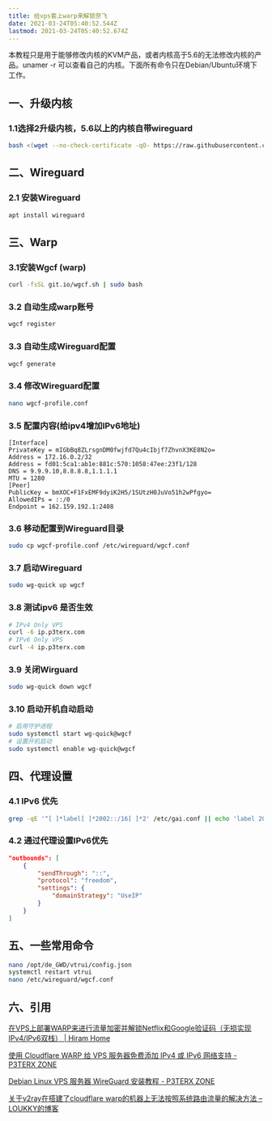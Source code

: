 ```yaml
---
title: 给vps套上warp来解锁奈飞
date: 2021-03-24T05:40:52.544Z
lastmod: 2021-03-24T05:40:52.674Z
---
```


本教程只是用于能够修改内核的KVM产品，或者内核高于5.6的无法修改内核的产品。unamer -r 可以查看自己的内核。下面所有命令只在Debian/Ubuntu环境下工作。

## 一、升级内核

### 1.1选择2升级内核，5.6以上的内核自带wireguard

```bash
bash <(wget --no-check-certificate -qO- https://raw.githubusercontent.com/jacyl4/de_GWD/main/server)
```

## 二、Wireguard

### 2.1 安装Wireguard
```bash
apt install wireguard
```

## 三、Warp

### 3.1安装Wgcf (warp)

```bash
curl -fsSL git.io/wgcf.sh | sudo bash
```

### 3.2 自动生成warp账号

```bash
wgcf register
```

### 3.3 自动生成Wireguard配置

```bash
wgcf generate
```

### 3.4 修改Wireguard配置

```bash
nano wgcf-profile.conf
```

### 3.5 配置内容(给ipv4增加IPv6地址)

```
[Interface]
PrivateKey = mIGbBq8ZLrsgnDM0fwjfd7Qu4cIbjf7ZhvnX3KE8N2o=
Address = 172.16.0.2/32
Address = fd01:5ca1:ab1e:881c:570:1058:47ee:23f1/128
DNS = 9.9.9.10,8.8.8.8,1.1.1.1
MTU = 1280
[Peer]
PublicKey = bmXOC+F1FxEMF9dyiK2H5/1SUtzH0JuVo51h2wPfgyo=
AllowedIPs = ::/0
Endpoint = 162.159.192.1:2408
```

### 3.6 移动配置到Wireguard目录

```bash
sudo cp wgcf-profile.conf /etc/wireguard/wgcf.conf
```

### 3.7 启动Wireguard

```bash
sudo wg-quick up wgcf
```

### 3.8 测试ipv6 是否生效

```bash
# IPv4 Only VPS
curl -6 ip.p3terx.com
# IPv6 Only VPS
curl -4 ip.p3terx.com
```

### 3.9 关闭Wirguard 

```bash
sudo wg-quick down wgcf
```

### 3.10 启动开机自动启动

```bash
# 启用守护进程
sudo systemctl start wg-quick@wgcf
# 设置开机启动
sudo systemctl enable wg-quick@wgcf
```

## 四、代理设置

### 4.1 IPv6 优先

```bash
grep -qE '^[ ]*label[ ]*2002::/16[ ]*2' /etc/gai.conf || echo 'label 2002::/16   2' | sudo tee -a /etc/gai.conf
```

### 4.2 通过代理设置IPv6优先

```json
"outbounds": [
    {
        "sendThrough": "::",
        "protocol": "freedom",
        "settings": {
            "domainStrategy": "UseIP"
        }
    }
]
```

## 五、一些常用命令

```bash
nano /opt/de_GWD/vtrui/config.json
systemctl restart vtrui
nano /etc/wireguard/wgcf.conf
```



## 六、引用

[在VPS上部署WARP来进行流量加密并解锁Netflix和Google验证码（无损实现IPv4/IPv6双栈） | Hiram Home](https://hiram.wang/cloudflare-wrap-vps/)

[使用 Cloudflare WARP 给 VPS 服务器免费添加 IPv4 或 IPv6 网络支持 - P3TERX ZONE](https://p3terx.com/archives/use-cloudflare-warp-to-add-extra-ipv4-or-ipv6-network-support-to-vps-servers-for-free.html)

[Debian Linux VPS 服务器 WireGuard 安装教程 - P3TERX ZONE](https://p3terx.com/archives/debian-linux-vps-server-wireguard-installation-tutorial.html)

[关于v2ray在搭建了cloudflare warp的机器上无法按照系统路由流量的解决方法 – LOUKKY的博客](https://loukky.com/archives/1507)


